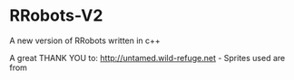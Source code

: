 # RRobots-V2
A new version of RRobots written in c++


A great THANK YOU to:
http://untamed.wild-refuge.net - Sprites used are from 